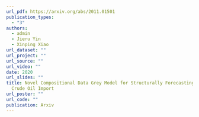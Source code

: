 ```yaml
---
url_pdf: https://arxiv.org/abs/2011.01501
publication_types:
  - "3"
authors:
  - admin
  - Jieru Yin
  - Xinping Xiao
url_dataset: ""
url_project: ""
url_source: ""
url_video: ""
date: 2020
url_slides: ""
title: Novel Compositional Data Grey Model for Structurally Forecasting Arctic
  Crude Oil Import
url_poster: ""
url_code: ""
publication: Arxiv
---
```

